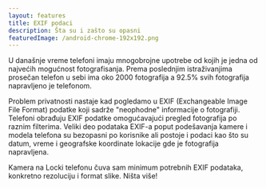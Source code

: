 ```yaml
---
layout: features
title: EXIF podaci
description: Šta su i zašto su opasni
featuredImage: /android-chrome-192x192.png
---
```


U današnje vreme telefoni imaju mnogobrojne upotrebe od kojih je jedna od najvećih mogućnost fotografisanja. Prema poslednjim istraživanjima prosečan telefon u sebi ima oko 2000 fotografija a 92.5% svih fotografija napravljeno je telefonom.

Problem privatnosti nastaje kad pogledamo u EXIF (Exchangeable Image File Format) podatke koji sadrže "neophodne" informacije o fotografiji. Telefoni obrađuju EXIF podatke omogućavajući pregled fotografija po raznim filterima. Veliki deo podataka EXIF-a poput podešavanja kamere i modela telefona su bezopasni po korisnike ali postoje i podaci kao što su datum, vreme i geografske koordinate lokacije gde je fotografija napravljena.

Kamera na Locki telefonu čuva sam minimum potrebnih EXIF podataka, konkretno rezoluciju i format slike. Ništa više!
